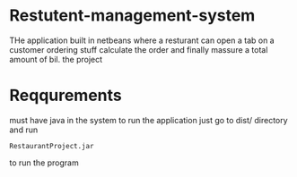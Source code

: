 # Restutent-management-system

THe application built in netbeans where a resturant can open a tab on a customer ordering stuff calculate the order and finally massure a total amount of bil. the project 

# Reqqurements 

must have java in the system to run the application 
just go to dist/ directory and run
```
RestaurantProject.jar
```
to run the program 




